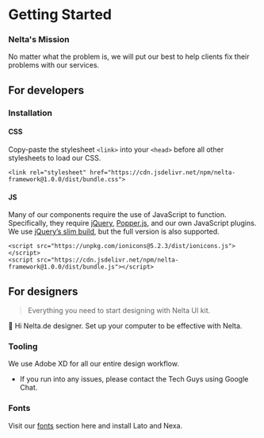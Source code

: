 # Getting Started

### Nelta's Mission

No matter what the problem is, we will put our best to help clients fix their problems with our services.

## For developers

### Installation

#### CSS

Copy-paste the stylesheet `<link>` into your `<head>` before all other stylesheets to load our CSS.

```text
<link rel="stylesheet" href="https://cdn.jsdelivr.net/npm/nelta-framework@1.0.0/dist/bundle.css">
```

#### JS

Many of our components require the use of JavaScript to function. Specifically, they require [jQuery](https://jquery.com/), [Popper.js](https://popper.js.org/), and our own JavaScript plugins. We use [jQuery’s slim build](https://blog.jquery.com/2016/06/09/jquery-3-0-final-released/), but the full version is also supported.

```text
<script src="https://unpkg.com/ionicons@5.2.3/dist/ionicons.js"></script>
<script src="https://cdn.jsdelivr.net/npm/nelta-framework@1.0.0/dist/bundle.js"></script>
```

## For designers

> Everything you need to start designing with Nelta UI kit.

👋 Hi Nelta.de designer. Set up your computer to be effective with Nelta.

### Tooling

We use Adobe XD for all our entire design workflow.

* If you run into any issues, please contact the Tech Guys using Google Chat.

### Fonts

Visit our [fonts](/resources/fonts) section here and install Lato and Nexa.

